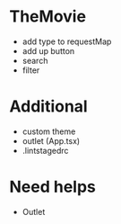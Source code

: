 # TheMovie

- add type to requestMap <any>
- add up button
- search
- filter

# Additional

- custom theme
- outlet (App.tsx)
- .lintstagedrc

# Need helps

- Outlet
